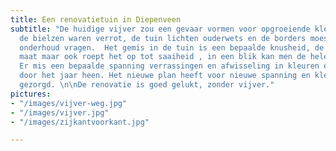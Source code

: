 ```yaml
---
title: Een renovatietuin in Diepenveen
subtitle: "De huidige vijver zou een gevaar vormen voor opgroeiende klein kinderen,
  de bielzen waren verrot, de tuin lichten ouderwets en de borders moesten niet teveel
  onderhoud vragen.  Het gemis in de tuin is een bepaalde knusheid, de menselijke
  maat maar ook roept het op tot saaiheid , in een blik kan men de hele tuin overzien.
  Er mis een bepaalde spanning verrassingen en afwisseling in kleuren en bladtexturen
  door het jaar heen. Het nieuwe plan heeft voor nieuwe spanning en kleur en afwisseling
  gezorgd. \n\nDe renovatie is goed gelukt, zonder vijver."
pictures:
- "/images/vijver-weg.jpg"
- "/images/vijver.jpg"
- "/images/zijkantvoorkant.jpg"

---
```

